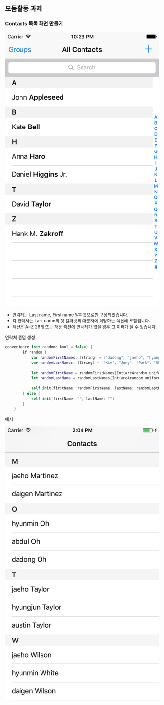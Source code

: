 ## 모둠활동 과제

### Contacts 목록 화면 만들기

![img_contacts](images/img_contacts.png)

* 연락처는 Last name, First name 알파벳으로만 구성되있습니다.
* 각 연락처는 Last name의 첫 알파벳의 대문자에 해당하는 섹션에 포함됩니다.
* 섹션은 A~Z 26개 또는 해당 섹션에 연락처가 없을 경우 그 이하가 될 수 있습니다.

연락처 랜덤 생성
```swift
convenience init(random: Bool = false) {
        if random {
            var randomFirstNames: [String] = ["dadong", "jaeho", "hyungjun", "hyunmin", "daigen", "aaron", "abdul", "austin", "jack", "justin", "codie"]
            var randomLastNames: [String] = ["Kim", "Jung", "Park", "Oh", "Sohn", "Lee", "Ryu", "Smith", "Adams", "White", "Harris", "Martin", "Gracia", "Martinez", "Robinson", "Clark", "Wilson", "Jones", "Taylor", "Gray", "King", "Baker", "Carter" ,"Perez"]
            
            let randomFirstName = randomFirstNames[Int(arc4random_uniform(UInt32(randomFirstNames.count-1)))]
            let randomLastName = randomLastNames[Int(arc4random_uniform(UInt32(randomLastNames.count-1)))]
            
            self.init(firstName: randomFirstName, lastName: randomLastName)
        } else {
            self.init(firstName: "", lastName: "")
        }
    }
```

예시

![img_contacts_example](images/img_contacts_example.png)